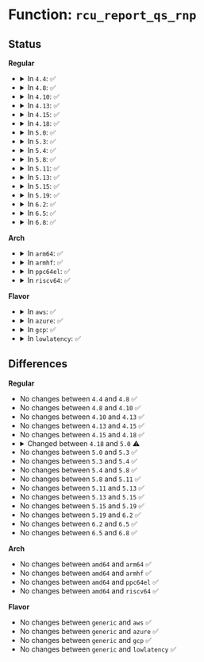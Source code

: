 # Function: <code>rcu_report_qs_rnp</code>

## Status
<b>Regular</b>
<ul>
<li>
<details>
<summary>In <code>4.4</code>: ✅</summary>

```c
void rcu_report_qs_rnp(long unsigned int mask, struct rcu_state *rsp, struct rcu_node *rnp, long unsigned int gps, long unsigned int flags);
```

**Collision:** Unique Static

**Inline:** No

**Transformation:** False

**Instances:**

```
In kernel/rcu/tree.c (ffffffff810e4900)
Location: kernel/rcu/tree.c:2247
Inline: False
Direct callers:
  - kernel/rcu/tree.c:force_qs_rnp
  - kernel/rcu/tree.c:rcu_process_callbacks
```
**Symbols:**

```
ffffffff810e4900-ffffffff810e4a7a: rcu_report_qs_rnp (STB_LOCAL)
```
</details>
</li>
<li>
<details>
<summary>In <code>4.8</code>: ✅</summary>

```c
void rcu_report_qs_rnp(long unsigned int mask, struct rcu_state *rsp, struct rcu_node *rnp, long unsigned int gps, long unsigned int flags);
```

**Collision:** Unique Static

**Inline:** No

**Transformation:** False

**Instances:**

```
In kernel/rcu/tree.c (ffffffff810ea8f0)
Location: kernel/rcu/tree.c:2361
Inline: False
Direct callers:
  - kernel/rcu/tree.c:rcu_process_callbacks
  - kernel/rcu/tree.c:force_qs_rnp
```
**Symbols:**

```
ffffffff810ea8f0-ffffffff810eaa6c: rcu_report_qs_rnp (STB_LOCAL)
```
</details>
</li>
<li>
<details>
<summary>In <code>4.10</code>: ✅</summary>

```c
void rcu_report_qs_rnp(long unsigned int mask, struct rcu_state *rsp, struct rcu_node *rnp, long unsigned int gps, long unsigned int flags);
```

**Collision:** Unique Static

**Inline:** No

**Transformation:** False

**Instances:**

```
In kernel/rcu/tree.c (ffffffff810f18b0)
Location: kernel/rcu/tree.c:2365
Inline: False
Direct callers:
  - kernel/rcu/tree.c:rcu_process_callbacks
  - kernel/rcu/tree.c:force_qs_rnp
```
**Symbols:**

```
ffffffff810f18b0-ffffffff810f1a28: rcu_report_qs_rnp (STB_LOCAL)
```
</details>
</li>
<li>
<details>
<summary>In <code>4.13</code>: ✅</summary>

```c
void rcu_report_qs_rnp(long unsigned int mask, struct rcu_state *rsp, struct rcu_node *rnp, long unsigned int gps, long unsigned int flags);
```

**Collision:** Unique Static

**Inline:** No

**Transformation:** False

**Instances:**

```
In kernel/rcu/tree.c (ffffffff810f2740)
Location: kernel/rcu/tree.c:2391
Inline: False
Direct callers:
  - kernel/rcu/tree.c:rcu_process_callbacks
  - kernel/rcu/tree.c:force_qs_rnp
```
**Symbols:**

```
ffffffff810f2740-ffffffff810f284c: rcu_report_qs_rnp (STB_LOCAL)
```
</details>
</li>
<li>
<details>
<summary>In <code>4.15</code>: ✅</summary>

```c
void rcu_report_qs_rnp(long unsigned int mask, struct rcu_state *rsp, struct rcu_node *rnp, long unsigned int gps, long unsigned int flags);
```

**Collision:** Unique Static

**Inline:** No

**Transformation:** False

**Instances:**

```
In kernel/rcu/tree.c (ffffffff810fc4d0)
Location: kernel/rcu/tree.c:2463
Inline: False
Direct callers:
  - kernel/rcu/tree.c:rcu_process_callbacks
  - kernel/rcu/tree.c:force_qs_rnp
```
**Symbols:**

```
ffffffff810fc4d0-ffffffff810fc5dc: rcu_report_qs_rnp (STB_LOCAL)
```
</details>
</li>
<li>
<details>
<summary>In <code>4.18</code>: ✅</summary>

```c
void rcu_report_qs_rnp(long unsigned int mask, struct rcu_state *rsp, struct rcu_node *rnp, long unsigned int gps, long unsigned int flags);
```

**Collision:** Unique Static

**Inline:** No

**Transformation:** False

**Instances:**

```
In kernel/rcu/tree.c (ffffffff811048e0)
Location: kernel/rcu/tree.c:2263
Inline: False
Direct callers:
  - kernel/rcu/tree.c:rcu_process_callbacks
  - kernel/rcu/tree.c:force_qs_rnp
```
**Symbols:**

```
ffffffff811048e0-ffffffff811049e9: rcu_report_qs_rnp (STB_LOCAL)
```
</details>
</li>
<li>
<details>
<summary>In <code>5.0</code>: ✅</summary>

```c
void rcu_report_qs_rnp(long unsigned int mask, struct rcu_node *rnp, long unsigned int gps, long unsigned int flags);
```

**Collision:** Unique Static

**Inline:** No

**Transformation:** False

**Instances:**

```
In kernel/rcu/tree.c (ffffffff811102e0)
Location: kernel/rcu/tree.c:2157
Inline: False
Direct callers:
  - kernel/rcu/tree.c:rcu_report_dead
  - kernel/rcu/tree.c:rcu_cpu_starting
  - kernel/rcu/tree.c:rcu_process_callbacks
  - kernel/rcu/tree.c:force_qs_rnp
  - kernel/rcu/tree.c:rcu_gp_kthread
```
**Symbols:**

```
ffffffff811102e0-ffffffff811103da: rcu_report_qs_rnp (STB_LOCAL)
```
</details>
</li>
<li>
<details>
<summary>In <code>5.3</code>: ✅</summary>

```c
void rcu_report_qs_rnp(long unsigned int mask, struct rcu_node *rnp, long unsigned int gps, long unsigned int flags);
```

**Collision:** Unique Static

**Inline:** No

**Transformation:** False

**Instances:**

```
In kernel/rcu/tree.c (ffffffff81119f40)
Location: kernel/rcu/tree.c:1811
Inline: False
Direct callers:
  - kernel/rcu/tree.c:rcu_report_dead
  - kernel/rcu/tree.c:rcu_cpu_starting
  - kernel/rcu/tree.c:rcu_core
  - kernel/rcu/tree.c:force_qs_rnp
  - kernel/rcu/tree.c:rcu_gp_kthread
```
**Symbols:**

```
ffffffff81119f40-ffffffff8111a048: rcu_report_qs_rnp (STB_LOCAL)
```
</details>
</li>
<li>
<details>
<summary>In <code>5.4</code>: ✅</summary>

```c
void rcu_report_qs_rnp(long unsigned int mask, struct rcu_node *rnp, long unsigned int gps, long unsigned int flags);
```

**Collision:** Unique Static

**Inline:** No

**Transformation:** False

**Instances:**

```
In kernel/rcu/tree.c (ffffffff81126350)
Location: kernel/rcu/tree.c:1843
Inline: False
Direct callers:
  - kernel/rcu/tree.c:rcu_report_dead
  - kernel/rcu/tree.c:rcu_cpu_starting
  - kernel/rcu/tree.c:rcu_core
  - kernel/rcu/tree.c:force_qs_rnp
  - kernel/rcu/tree.c:rcu_gp_kthread
```
**Symbols:**

```
ffffffff81126350-ffffffff81126458: rcu_report_qs_rnp (STB_LOCAL)
```
</details>
</li>
<li>
<details>
<summary>In <code>5.8</code>: ✅</summary>

```c
void rcu_report_qs_rnp(long unsigned int mask, struct rcu_node *rnp, long unsigned int gps, long unsigned int flags);
```

**Collision:** Unique Static

**Inline:** No

**Transformation:** False

**Instances:**

```
In kernel/rcu/tree.c (ffffffff81133b30)
Location: kernel/rcu/tree.c:2087
Inline: False
Direct callers:
  - kernel/rcu/tree.c:rcu_report_dead
  - kernel/rcu/tree.c:rcu_cpu_starting
  - kernel/rcu/tree.c:force_qs_rnp
  - kernel/rcu/tree.c:rcu_gp_init
```
**Symbols:**

```
ffffffff81133b30-ffffffff81133c3e: rcu_report_qs_rnp (STB_LOCAL)
```
</details>
</li>
<li>
<details>
<summary>In <code>5.11</code>: ✅</summary>

```c
void rcu_report_qs_rnp(long unsigned int mask, struct rcu_node *rnp, long unsigned int gps, long unsigned int flags);
```

**Collision:** Unique Static

**Inline:** No

**Transformation:** False

**Instances:**

```
In kernel/rcu/tree.c (ffffffff8112f2b0)
Location: kernel/rcu/tree.c:2207
Inline: False
Direct callers:
  - kernel/rcu/tree.c:rcu_report_dead
  - kernel/rcu/tree.c:rcu_cpu_starting
  - kernel/rcu/tree.c:force_qs_rnp
  - kernel/rcu/tree.c:rcu_report_qs_rdp
  - kernel/rcu/tree.c:rcu_gp_init
```
**Symbols:**

```
ffffffff8112f2b0-ffffffff8112f3be: rcu_report_qs_rnp (STB_LOCAL)
```
</details>
</li>
<li>
<details>
<summary>In <code>5.13</code>: ✅</summary>

```c
void rcu_report_qs_rnp(long unsigned int mask, struct rcu_node *rnp, long unsigned int gps, long unsigned int flags);
```

**Collision:** Unique Static

**Inline:** No

**Transformation:** False

**Instances:**

```
In kernel/rcu/tree.c (ffffffff8112f810)
Location: kernel/rcu/tree.c:2220
Inline: False
Direct callers:
  - kernel/rcu/tree.c:rcu_report_dead
  - kernel/rcu/tree.c:rcu_cpu_starting
  - kernel/rcu/tree.c:rcu_core
  - kernel/rcu/tree.c:force_qs_rnp
  - kernel/rcu/tree.c:rcu_gp_init
```
**Symbols:**

```
ffffffff8112f810-ffffffff8112f91e: rcu_report_qs_rnp (STB_LOCAL)
```
</details>
</li>
<li>
<details>
<summary>In <code>5.15</code>: ✅</summary>

```c
void rcu_report_qs_rnp(long unsigned int mask, struct rcu_node *rnp, long unsigned int gps, long unsigned int flags);
```

**Collision:** Unique Static

**Inline:** No

**Transformation:** False

**Instances:**

```
In kernel/rcu/tree.c (ffffffff81151140)
Location: kernel/rcu/tree.c:2174
Inline: False
Direct callers:
  - kernel/rcu/tree.c:rcu_report_dead
  - kernel/rcu/tree.c:rcu_cpu_starting
  - kernel/rcu/tree.c:rcu_core
  - kernel/rcu/tree.c:force_qs_rnp
  - kernel/rcu/tree.c:rcu_gp_init
```
**Symbols:**

```
ffffffff81151140-ffffffff8115124e: rcu_report_qs_rnp (STB_LOCAL)
```
</details>
</li>
<li>
<details>
<summary>In <code>5.19</code>: ✅</summary>

```c
void rcu_report_qs_rnp(long unsigned int mask, struct rcu_node *rnp, long unsigned int gps, long unsigned int flags);
```

**Collision:** Unique Static

**Inline:** No

**Transformation:** False

**Instances:**

```
In kernel/rcu/tree.c (ffffffff8117b230)
Location: kernel/rcu/tree.c:2230
Inline: False
Direct callers:
  - kernel/rcu/tree.c:rcu_preempt_deferred_qs_irqrestore
  - kernel/rcu/tree.c:rcu_report_dead
  - kernel/rcu/tree.c:rcu_cpu_starting
  - kernel/rcu/tree.c:rcu_core
  - kernel/rcu/tree.c:force_qs_rnp
  - kernel/rcu/tree.c:rcu_gp_init
```
**Symbols:**

```
ffffffff8117b230-ffffffff8117b396: rcu_report_qs_rnp (STB_LOCAL)
```
</details>
</li>
<li>
<details>
<summary>In <code>6.2</code>: ✅</summary>

```c
void rcu_report_qs_rnp(long unsigned int mask, struct rcu_node *rnp, long unsigned int gps, long unsigned int flags);
```

**Collision:** Unique Static

**Inline:** No

**Transformation:** False

**Instances:**

```
In kernel/rcu/tree.c (ffffffff811b1d50)
Location: kernel/rcu/tree.c:1898
Inline: False
Direct callers:
  - kernel/rcu/tree.c:rcu_preempt_deferred_qs_irqrestore
  - kernel/rcu/tree.c:rcu_report_dead
  - kernel/rcu/tree.c:rcu_cpu_starting
  - kernel/rcu/tree.c:rcu_core
  - kernel/rcu/tree.c:force_qs_rnp
  - kernel/rcu/tree.c:rcu_gp_init
```
**Symbols:**

```
ffffffff811b1d50-ffffffff811b1eb6: rcu_report_qs_rnp (STB_LOCAL)
```
</details>
</li>
<li>
<details>
<summary>In <code>6.5</code>: ✅</summary>

```c
void rcu_report_qs_rnp(long unsigned int mask, struct rcu_node *rnp, long unsigned int gps, long unsigned int flags);
```

**Collision:** Unique Static

**Inline:** No

**Transformation:** False

**Instances:**

```
In kernel/rcu/tree.c (ffffffff811c3b80)
Location: kernel/rcu/tree.c:1851
Inline: False
Direct callers:
  - kernel/rcu/tree.c:rcu_preempt_deferred_qs_irqrestore
  - kernel/rcu/tree.c:rcu_report_dead
  - kernel/rcu/tree.c:rcu_cpu_starting
  - kernel/rcu/tree.c:rcu_core
  - kernel/rcu/tree.c:force_qs_rnp
  - kernel/rcu/tree.c:rcu_gp_init
```
**Symbols:**

```
ffffffff811c3b80-ffffffff811c3cb4: rcu_report_qs_rnp (STB_LOCAL)
```
</details>
</li>
<li>
<details>
<summary>In <code>6.8</code>: ✅</summary>

```c
void rcu_report_qs_rnp(long unsigned int mask, struct rcu_node *rnp, long unsigned int gps, long unsigned int flags);
```

**Collision:** Unique Static

**Inline:** No

**Transformation:** False

**Instances:**

```
In kernel/rcu/tree.c (ffffffff811d4cb0)
Location: kernel/rcu/tree.c:1905
Inline: False
Direct callers:
  - kernel/rcu/tree.c:rcu_preempt_deferred_qs_irqrestore
  - kernel/rcu/tree.c:rcutree_report_cpu_dead
  - kernel/rcu/tree.c:rcutree_report_cpu_starting
  - kernel/rcu/tree.c:force_qs_rnp
  - kernel/rcu/tree.c:rcu_report_qs_rdp
  - kernel/rcu/tree.c:rcu_report_qs_rdp
  - kernel/rcu/tree.c:rcu_gp_init
```
**Symbols:**

```
ffffffff811d4cb0-ffffffff811d4de4: rcu_report_qs_rnp (STB_LOCAL)
```
</details>
</li>
</ul>
<b>Arch</b>
<ul>
<li>
<details>
<summary>In <code>arm64</code>: ✅</summary>

```c
void rcu_report_qs_rnp(long unsigned int mask, struct rcu_node *rnp, long unsigned int gps, long unsigned int flags);
```

**Collision:** Unique Static

**Inline:** No

**Transformation:** False

**Instances:**

```
In kernel/rcu/tree.c (ffff80001018dde8)
Location: kernel/rcu/tree.c:1843
Inline: False
Direct callers:
  - kernel/rcu/tree.c:rcu_report_dead
  - kernel/rcu/tree.c:rcu_cpu_starting
  - kernel/rcu/tree.c:rcu_core
  - kernel/rcu/tree.c:force_qs_rnp
  - kernel/rcu/tree.c:rcu_gp_kthread
```
**Symbols:**

```
ffff80001018dde8-ffff80001018dff8: rcu_report_qs_rnp (STB_LOCAL)
```
</details>
</li>
<li>
<details>
<summary>In <code>armhf</code>: ✅</summary>

```c
void rcu_report_qs_rnp(long unsigned int mask, struct rcu_node *rnp, long unsigned int gps, long unsigned int flags);
```

**Collision:** Unique Static

**Inline:** No

**Transformation:** False

**Instances:**

```
In kernel/rcu/tree.c (c03db76c)
Location: kernel/rcu/tree.c:1843
Inline: False
Direct callers:
  - kernel/rcu/tree.c:rcu_report_dead
  - kernel/rcu/tree.c:rcu_cpu_starting
  - kernel/rcu/tree.c:rcu_core
  - kernel/rcu/tree.c:force_qs_rnp
  - kernel/rcu/tree.c:rcu_gp_init
```
**Symbols:**

```
c03db76c-c03db8fc: rcu_report_qs_rnp (STB_LOCAL)
```
</details>
</li>
<li>
<details>
<summary>In <code>ppc64el</code>: ✅</summary>

```c
void rcu_report_qs_rnp(long unsigned int mask, struct rcu_node *rnp, long unsigned int gps, long unsigned int flags);
```

**Collision:** Unique Static

**Inline:** No

**Transformation:** False

**Instances:**

```
In kernel/rcu/tree.c (c0000000001e8250)
Location: kernel/rcu/tree.c:1843
Inline: False
Direct callers:
  - kernel/rcu/tree.c:rcu_report_dead
  - kernel/rcu/tree.c:rcu_cpu_starting
  - kernel/rcu/tree.c:rcu_core
  - kernel/rcu/tree.c:force_qs_rnp
  - kernel/rcu/tree.c:rcu_gp_kthread
```
**Symbols:**

```
c0000000001e8250-c0000000001e83ec: rcu_report_qs_rnp (STB_LOCAL)
```
</details>
</li>
<li>
<details>
<summary>In <code>riscv64</code>: ✅</summary>

```c
void rcu_report_qs_rnp(long unsigned int mask, struct rcu_node *rnp, long unsigned int gps, long unsigned int flags);
```

**Collision:** Unique Static

**Inline:** No

**Transformation:** False

**Instances:**

```
In kernel/rcu/tree.c (ffffffe000120d8a)
Location: kernel/rcu/tree.c:1843
Inline: False
Direct callers:
  - kernel/rcu/tree.c:rcu_cpu_starting
  - kernel/rcu/tree.c:rcu_core
  - kernel/rcu/tree.c:force_qs_rnp
  - kernel/rcu/tree.c:rcu_gp_kthread
```
**Symbols:**

```
ffffffe000120d8a-ffffffe000120e7e: rcu_report_qs_rnp (STB_LOCAL)
```
</details>
</li>
</ul>
<b>Flavor</b>
<ul>
<li>
<details>
<summary>In <code>aws</code>: ✅</summary>

```c
void rcu_report_qs_rnp(long unsigned int mask, struct rcu_node *rnp, long unsigned int gps, long unsigned int flags);
```

**Collision:** Unique Static

**Inline:** No

**Transformation:** False

**Instances:**

```
In kernel/rcu/tree.c (ffffffff8111e930)
Location: kernel/rcu/tree.c:1843
Inline: False
Direct callers:
  - kernel/rcu/tree.c:rcu_report_dead
  - kernel/rcu/tree.c:rcu_cpu_starting
  - kernel/rcu/tree.c:rcu_core
  - kernel/rcu/tree.c:force_qs_rnp
  - kernel/rcu/tree.c:rcu_gp_kthread
```
**Symbols:**

```
ffffffff8111e930-ffffffff8111ea38: rcu_report_qs_rnp (STB_LOCAL)
```
</details>
</li>
<li>
<details>
<summary>In <code>azure</code>: ✅</summary>

```c
void rcu_report_qs_rnp(long unsigned int mask, struct rcu_node *rnp, long unsigned int gps, long unsigned int flags);
```

**Collision:** Unique Static

**Inline:** No

**Transformation:** False

**Instances:**

```
In kernel/rcu/tree.c (ffffffff8110f8e0)
Location: kernel/rcu/tree.c:1843
Inline: False
Direct callers:
  - kernel/rcu/tree.c:rcu_report_dead
  - kernel/rcu/tree.c:rcu_cpu_starting
  - kernel/rcu/tree.c:rcu_core
  - kernel/rcu/tree.c:rcu_core
  - kernel/rcu/tree.c:force_qs_rnp
  - kernel/rcu/tree.c:rcu_gp_kthread
```
**Symbols:**

```
ffffffff8110f8e0-ffffffff8110f9e8: rcu_report_qs_rnp (STB_LOCAL)
```
</details>
</li>
<li>
<details>
<summary>In <code>gcp</code>: ✅</summary>

```c
void rcu_report_qs_rnp(long unsigned int mask, struct rcu_node *rnp, long unsigned int gps, long unsigned int flags);
```

**Collision:** Unique Static

**Inline:** No

**Transformation:** False

**Instances:**

```
In kernel/rcu/tree.c (ffffffff8111c820)
Location: kernel/rcu/tree.c:1843
Inline: False
Direct callers:
  - kernel/rcu/tree.c:rcu_report_dead
  - kernel/rcu/tree.c:rcu_cpu_starting
  - kernel/rcu/tree.c:rcu_core
  - kernel/rcu/tree.c:force_qs_rnp
  - kernel/rcu/tree.c:rcu_gp_kthread
```
**Symbols:**

```
ffffffff8111c820-ffffffff8111c928: rcu_report_qs_rnp (STB_LOCAL)
```
</details>
</li>
<li>
<details>
<summary>In <code>lowlatency</code>: ✅</summary>

```c
void rcu_report_qs_rnp(long unsigned int mask, struct rcu_node *rnp, long unsigned int gps, long unsigned int flags);
```

**Collision:** Unique Static

**Inline:** No

**Transformation:** False

**Instances:**

```
In kernel/rcu/tree.c (ffffffff81128f80)
Location: kernel/rcu/tree.c:1843
Inline: False
Direct callers:
  - kernel/rcu/tree.c:rcu_preempt_deferred_qs_irqrestore
  - kernel/rcu/tree.c:rcu_report_dead
  - kernel/rcu/tree.c:rcu_cpu_starting
  - kernel/rcu/tree.c:rcu_core
  - kernel/rcu/tree.c:force_qs_rnp
  - kernel/rcu/tree.c:rcu_gp_kthread
```
**Symbols:**

```
ffffffff81128f80-ffffffff81129091: rcu_report_qs_rnp (STB_LOCAL)
```
</details>
</li>
</ul>

## Differences
<b>Regular</b>
<ul>
<li>
No changes between <code>4.4</code> and <code>4.8</code> ✅
</li>
<li>
No changes between <code>4.8</code> and <code>4.10</code> ✅
</li>
<li>
No changes between <code>4.10</code> and <code>4.13</code> ✅
</li>
<li>
No changes between <code>4.13</code> and <code>4.15</code> ✅
</li>
<li>
No changes between <code>4.15</code> and <code>4.18</code> ✅
</li>
<li>
<details>
<summary>Changed between <code>4.18</code> and <code>5.0</code> ⚠️</summary>
<ul>
<li>
<b>Param removed. </b>
<code>struct rcu_state *rsp</code>
</li>
<li>
<b>Param reordered. </b>
<code>mask, rsp, rnp, gps, flags</code> ➡️ <code>mask, rnp, gps, flags</code>
</li>
</ul>
</details>
</li>
<li>
No changes between <code>5.0</code> and <code>5.3</code> ✅
</li>
<li>
No changes between <code>5.3</code> and <code>5.4</code> ✅
</li>
<li>
No changes between <code>5.4</code> and <code>5.8</code> ✅
</li>
<li>
No changes between <code>5.8</code> and <code>5.11</code> ✅
</li>
<li>
No changes between <code>5.11</code> and <code>5.13</code> ✅
</li>
<li>
No changes between <code>5.13</code> and <code>5.15</code> ✅
</li>
<li>
No changes between <code>5.15</code> and <code>5.19</code> ✅
</li>
<li>
No changes between <code>5.19</code> and <code>6.2</code> ✅
</li>
<li>
No changes between <code>6.2</code> and <code>6.5</code> ✅
</li>
<li>
No changes between <code>6.5</code> and <code>6.8</code> ✅
</li>
</ul>
<b>Arch</b>
<ul>
<li>
No changes between <code>amd64</code> and <code>arm64</code> ✅
</li>
<li>
No changes between <code>amd64</code> and <code>armhf</code> ✅
</li>
<li>
No changes between <code>amd64</code> and <code>ppc64el</code> ✅
</li>
<li>
No changes between <code>amd64</code> and <code>riscv64</code> ✅
</li>
</ul>
<b>Flavor</b>
<ul>
<li>
No changes between <code>generic</code> and <code>aws</code> ✅
</li>
<li>
No changes between <code>generic</code> and <code>azure</code> ✅
</li>
<li>
No changes between <code>generic</code> and <code>gcp</code> ✅
</li>
<li>
No changes between <code>generic</code> and <code>lowlatency</code> ✅
</li>
</ul>
